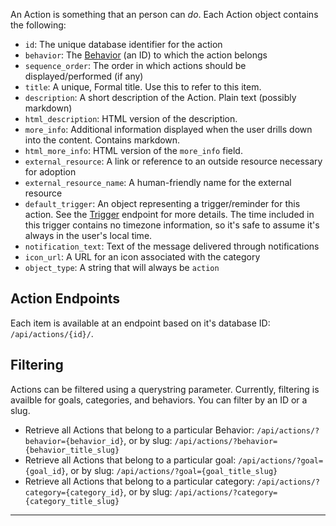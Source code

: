 An Action is something that an person can _do_. Each Action object contains
the following:

* `id`: The unique database identifier for the action
* `behavior`: The [Behavior](/api/behaviors/) (an ID) to which the action
   belongs
* `sequence_order`: The order in which actions should be displayed/performed (if any)
* `title`: A unique, Formal title. Use this to refer to this item.
* `description`: A short description of the Action. Plain text
  (possibly markdown)
* `html_description`: HTML version of the description.
* `more_info`: Additional information displayed when the user drills down
  into the content. Contains markdown.
* `html_more_info`: HTML version of the `more_info` field.
* `external_resource`: A link or reference to an outside resource necessary
  for adoption
* `external_resource_name`: A human-friendly name for the external resource
* `default_trigger`: An object representing a trigger/reminder for this action.
  See the [Trigger](/api/triggers/) endpoint for more details. The time included
  in this trigger contains no timezone information, so it's safe to assume
  it's always in the user's local time.
* `notification_text`: Text of the message delivered through notifications
* `icon_url`: A URL for an icon associated with the category
* `object_type`: A string that will always be `action`

## Action Endpoints

Each item is available at an endpoint based on it's database ID: `/api/actions/{id}/`.

## Filtering

Actions can be filtered using a querystring parameter. Currently,
filtering is availble for goals, categories, and behaviors. You can filter
by an ID or a slug.

* Retrieve all Actions that belong to a particular Behavior:
  `/api/actions/?behavior={behavior_id}`, or by slug:
  `/api/actions/?behavior={behavior_title_slug}`
* Retrieve all Actions that belong to a particular goal:
  `/api/actions/?goal={goal_id}`, or by slug:
  `/api/actions/?goal={goal_title_slug}`
* Retrieve all Actions that belong to a particular category:
  `/api/actions/?category={category_id}`, or by slug:
  `/api/actions/?category={category_title_slug}`

----


